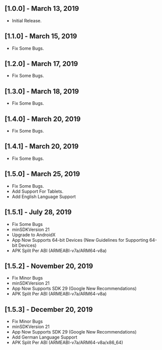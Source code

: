 ## [1.0.0] - March 13, 2019

* Initial Release.

## [1.1.0] - March 15, 2019

* Fix Some Bugs.

## [1.2.0] - March 17, 2019

* Fix Some Bugs.

## [1.3.0] - March 18, 2019

* Fix Some Bugs.

## [1.4.0] - March 20, 2019

* Fix Some Bugs.

## [1.4.1] - March 20, 2019

* Fix Some Bugs.

## [1.5.0] - March 25, 2019

* Fix Some Bugs.
* Add Support For Tablets.
* Add English Language Support

## [1.5.1] - July 28, 2019

* Fix Some Bugs
* minSDKVersion 21
* Upgrade to AndroidX
* App Now Supports 64-bit Devices (New Guidelines for Supporting 64-bit Devices)
* APK Split Per ABI (ARMEABI-v7a/ARM64-v8a)

## [1.5.2] - November 20, 2019

* Fix Minor Bugs
* minSDKVersion 21
* App Now Supports SDK 29 (Google New Recommendations)
* APK Split Per ABI (ARMEABI-v7a/ARM64-v8a)

## [1.5.3] - December 20, 2019

* Fix Minor Bugs
* minSDKVersion 21
* App Now Supports SDK 29 (Google New Recommendations)
* Add German Language Support
* APK Split Per ABI (ARMEABI-v7a/ARM64-v8a/x86_64)